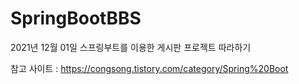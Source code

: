 # SpringBootBBS

2021년 12월 01일 스프링부트를 이용한 게시판 프로젝트 따라하기

참고 사이트 : https://congsong.tistory.com/category/Spring%20Boot
